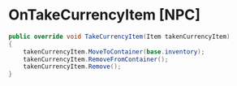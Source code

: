 <Badge type="danger" text="Carbon Compatible"/><Badge type="warning" text="Oxide Compatible"/>
# OnTakeCurrencyItem [NPC]
```csharp
public override void TakeCurrencyItem(Item takenCurrencyItem)
{
	takenCurrencyItem.MoveToContainer(base.inventory);
	takenCurrencyItem.RemoveFromContainer();
	takenCurrencyItem.Remove();
}

```

